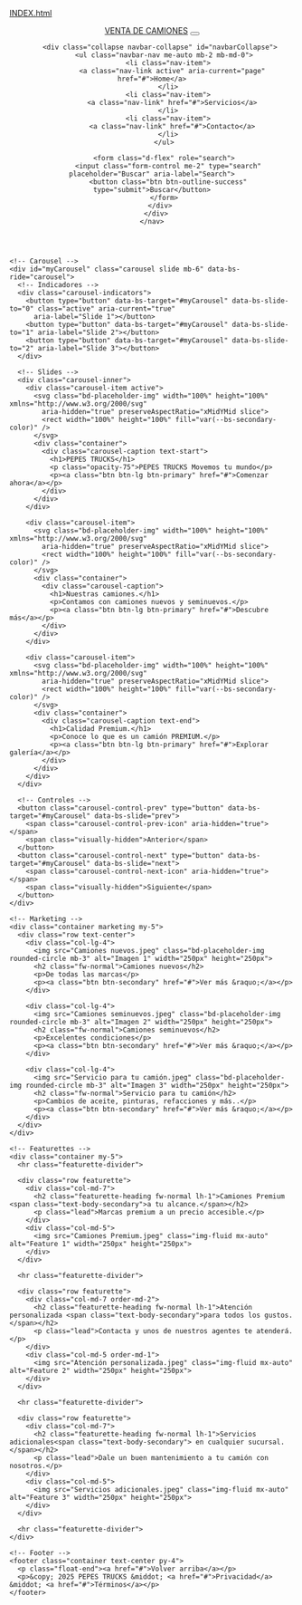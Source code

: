 [INDEX.html](https://github.com/user-attachments/files/22315253/INDEX.html)
<!DOCTYPE html>
<html lang="es" data-bs-theme="auto"> 
<head>
  <meta charset="utf-8">
  <meta name="viewport" content="width=device-width, initial-scale=1">
  <meta name="description" content="Este desarrollo es de mi empresa">
  <meta name="author" content="Alonso García">
  <title>Venta de Camiones</title>

  <!-- Bootstrap CSS desde CDN -->
  <link href="https://cdn.jsdelivr.net/npm/bootstrap@5.3.2/dist/css/bootstrap.min.css" rel="stylesheet">

  <!-- Mi hoja de estilos personalizada -->
  <link href="STYLE.css" rel="stylesheet">

  <meta name="theme-color" content="#0A163B">
</head>

<body> 

  <!-- Barra de navegación -->
  <header data-bs-theme="dark">
    <nav class="navbar navbar-expand-md fixed-top mi-navbar">
     <!--<nav class="navbar navbar-expand-md navbar-dark fixed-top bg-dark">-->
      <div class="container-fluid">
        <a class="navbar-brand" href="#">VENTA DE CAMIONES</a>
        <button class="navbar-toggler" type="button" data-bs-toggle="collapse" data-bs-target="#navbarCollapse"
          aria-controls="navbarCollapse" aria-expanded="false" aria-label="Toggle navigation">
          <span class="navbar-toggler-icon"></span>
        </button>

        <div class="collapse navbar-collapse" id="navbarCollapse">
          <ul class="navbar-nav me-auto mb-2 mb-md-0">
            <li class="nav-item">
              <a class="nav-link active" aria-current="page" href="#">Home</a>
            </li>
            <li class="nav-item">
              <a class="nav-link" href="#">Servicios</a>
            </li>
            <li class="nav-item">
              <a class="nav-link" href="#">Contacto</a>
            </li>
          </ul>

          <form class="d-flex" role="search">
            <input class="form-control me-2" type="search" placeholder="Buscar" aria-label="Search">
            <button class="btn btn-outline-success" type="submit">Buscar</button>
          </form>
        </div>
      </div>
    </nav>
  </header>

  <!-- Contenido principal -->
  <main>

    <!-- Carousel -->
    <div id="myCarousel" class="carousel slide mb-6" data-bs-ride="carousel">
      <!-- Indicadores -->
      <div class="carousel-indicators">
        <button type="button" data-bs-target="#myCarousel" data-bs-slide-to="0" class="active" aria-current="true"
          aria-label="Slide 1"></button>
        <button type="button" data-bs-target="#myCarousel" data-bs-slide-to="1" aria-label="Slide 2"></button>
        <button type="button" data-bs-target="#myCarousel" data-bs-slide-to="2" aria-label="Slide 3"></button>
      </div>

      <!-- Slides -->
      <div class="carousel-inner">
        <div class="carousel-item active">
          <svg class="bd-placeholder-img" width="100%" height="100%" xmlns="http://www.w3.org/2000/svg"
            aria-hidden="true" preserveAspectRatio="xMidYMid slice">
            <rect width="100%" height="100%" fill="var(--bs-secondary-color)" />
          </svg>
          <div class="container">
            <div class="carousel-caption text-start">
              <h1>PEPES TRUCKS</h1>
              <p class="opacity-75">PEPES TRUCKS Movemos tu mundo</p>
              <p><a class="btn btn-lg btn-primary" href="#">Comenzar ahora</a></p>
            </div>
          </div>
        </div>

        <div class="carousel-item">
          <svg class="bd-placeholder-img" width="100%" height="100%" xmlns="http://www.w3.org/2000/svg"
            aria-hidden="true" preserveAspectRatio="xMidYMid slice">
            <rect width="100%" height="100%" fill="var(--bs-secondary-color)" />
          </svg>
          <div class="container">
            <div class="carousel-caption">
              <h1>Nuestras camiones.</h1>
              <p>Contamos con camiones nuevos y seminuevos.</p>
              <p><a class="btn btn-lg btn-primary" href="#">Descubre más</a></p>
            </div>
          </div>
        </div>

        <div class="carousel-item">
          <svg class="bd-placeholder-img" width="100%" height="100%" xmlns="http://www.w3.org/2000/svg"
            aria-hidden="true" preserveAspectRatio="xMidYMid slice">
            <rect width="100%" height="100%" fill="var(--bs-secondary-color)" />
          </svg>
          <div class="container">
            <div class="carousel-caption text-end">
              <h1>Calidad Premium.</h1>
              <p>Conoce lo que es un camión PREMIUM.</p>
              <p><a class="btn btn-lg btn-primary" href="#">Explorar galería</a></p>
            </div>
          </div>
        </div>
      </div>

      <!-- Controles -->
      <button class="carousel-control-prev" type="button" data-bs-target="#myCarousel" data-bs-slide="prev">
        <span class="carousel-control-prev-icon" aria-hidden="true"></span>
        <span class="visually-hidden">Anterior</span>
      </button>
      <button class="carousel-control-next" type="button" data-bs-target="#myCarousel" data-bs-slide="next">
        <span class="carousel-control-next-icon" aria-hidden="true"></span>
        <span class="visually-hidden">Siguiente</span>
      </button>
    </div>

    <!-- Marketing -->
    <div class="container marketing my-5">
      <div class="row text-center">
        <div class="col-lg-4">
          <img src="Camiones nuevos.jpeg" class="bd-placeholder-img rounded-circle mb-3" alt="Imagen 1" width="250px" height="250px">
          <h2 class="fw-normal">Camiones nuevos</h2>
          <p>De todas las marcas</p>
          <p><a class="btn btn-secondary" href="#">Ver más &raquo;</a></p>
        </div>

        <div class="col-lg-4">
          <img src="Camiones seminuevos.jpeg" class="bd-placeholder-img rounded-circle mb-3" alt="Imagen 2" width="250px" height="250px">
          <h2 class="fw-normal">Camiones seminuevos</h2>
          <p>Excelentes condiciones</p>
          <p><a class="btn btn-secondary" href="#">Ver más &raquo;</a></p>
        </div>

        <div class="col-lg-4">
          <img src="Servicio para tu camión.jpeg" class="bd-placeholder-img rounded-circle mb-3" alt="Imagen 3" width="250px" height="250px">
          <h2 class="fw-normal">Servicio para tu camión</h2>
          <p>Cambios de aceite, pinturas, refacciones y más..</p>
          <p><a class="btn btn-secondary" href="#">Ver más &raquo;</a></p>
        </div>
      </div>
    </div>

    <!-- Featurettes -->
    <div class="container my-5">
      <hr class="featurette-divider">

      <div class="row featurette">
        <div class="col-md-7">
          <h2 class="featurette-heading fw-normal lh-1">Camiones Premium <span class="text-body-secondary">a tu alcance.</span></h2>
          <p class="lead">Marcas premium a un precio accesible.</p>
        </div>
        <div class="col-md-5">
          <img src="Camiones Premium.jpeg" class="img-fluid mx-auto" alt="Feature 1" width="250px" height="250px">
        </div>
      </div>

      <hr class="featurette-divider">

      <div class="row featurette">
        <div class="col-md-7 order-md-2">
          <h2 class="featurette-heading fw-normal lh-1">Atención personalizada <span class="text-body-secondary">para todos los gustos.</span></h2>
          <p class="lead">Contacta y unos de nuestros agentes te atenderá.</p>
        </div>
        <div class="col-md-5 order-md-1">
          <img src="Atención personalizada.jpeg" class="img-fluid mx-auto" alt="Feature 2" width="250px" height="250px">
        </div>
      </div>

      <hr class="featurette-divider">

      <div class="row featurette">
        <div class="col-md-7">
          <h2 class="featurette-heading fw-normal lh-1">Servicios adicionales<span class="text-body-secondary"> en cualquier sucursal.</span></h2>
          <p class="lead">Dale un buen mantenimiento a tu camión con nosotros.</p>
        </div>
        <div class="col-md-5">
          <img src="Servicios adicionales.jpeg" class="img-fluid mx-auto" alt="Feature 3" width="250px" height="250px">
        </div>
      </div>

      <hr class="featurette-divider">
    </div>

    <!-- Footer -->
    <footer class="container text-center py-4">
      <p class="float-end"><a href="#">Volver arriba</a></p>
      <p>&copy; 2025 PEPES TRUCKS &middot; <a href="#">Privacidad</a> &middot; <a href="#">Términos</a></p>
    </footer>
  </main>

  <!-- Bootstrap JS desde CDN -->
  <script src="https://cdn.jsdelivr.net/npm/bootstrap@5.3.2/dist/js/bootstrap.bundle.min.js"></script>
</body>
</html>
